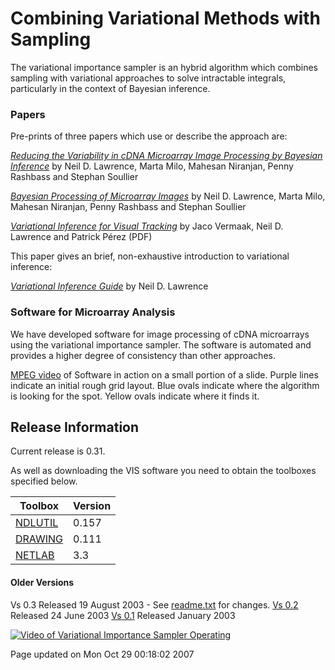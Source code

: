 Combining Variational Methods with Sampling
===========================================

The variational importance sampler is an hybrid algorithm which combines sampling with variational approaches to solve intractable integrals, particularly in the context of Bayesian inference.

### Papers

Pre-prints of three papers which use or describe the approach are:

*[Reducing the Variability in cDNA Microarray Image Processing by Bayesian Inference](http://ml.sheffield.ac.uk/~neil/cgi-bin/publications/bibpage.cgi?keyName=Lawrence:variability03&printAbstract=1)* by Neil D. Lawrence, Marta Milo, Mahesan Niranjan, Penny Rashbass and Stephan Soullier

*[Bayesian Processing of Microarray Images](http://ml.sheffield.ac.uk/~neil/cgi-bin/publications/bibpage.cgi?keyName=Lawrence:microarray03&printAbstract=1)*
by Neil D. Lawrence, Marta Milo, Mahesan Niranjan, Penny Rashbass and Stephan Soullier

*[Variational Inference for Visual Tracking](http://ml.sheffield.ac.uk/~neil/cgi-bin/publications/bibpage.cgi?keyName=Vermaak:variational03&printAbstract=1)* by Jaco Vermaak, Neil D. Lawrence and Patrick Pérez (PDF)

This paper gives an brief, non-exhaustive introduction to variational
inference:

*[Variational Inference Guide](http://ml.sheffield.ac.uk/~neil/cgi-bin/publications/bibpage.cgi?keyName=lawrence:variationalguide02&printAbstract=1)* by Neil D. Lawrence

### Software for Microarray Analysis

We have developed software for image processing of cDNA microarrays
using the variational importance sampler. The software is automated and
provides a higher degree of consistency than other approaches. 

[MPEG video](visVideo.mpg) of Software in action on a small portion of a
slide. Purple lines indicate an initial rough grid layout. Blue ovals
indicate where the algorithm is looking for the spot. Yellow ovals
indicate where it finds it.

Release Information
-------------------

Current release is 0.31.

As well as downloading the VIS software you need to obtain the toolboxes
specified below.

**Toolbox**                                | **Version**
-------------------------------------------|-------------------------------- 
[NDLUTIL](/ndlutil/downloadFiles/vrs0p157) |  0.157
[DRAWING](/drawing/downloadFiles/vrs0p111) |  0.111
[NETLAB](/netlab/downloadFiles/vrs3p3)     |  3.3

#### Older Versions

Vs 0.3 Released 19 August 2003 - See [readme.txt](./matlab/readme.txt) for
changes.
[Vs 0.2](vrs0p2) Released 24 June 2003
[Vs 0.1](vrs0p1) Released January 2003


[![Video of Variational Importance Sampler Operating](http://img.youtube.com/vi/E2nwg2X31_M/0.jpg)](http://www.youtube.com/watch?v=E2nwg2X31_M)


Page updated on Mon Oct 29 00:18:02 2007
